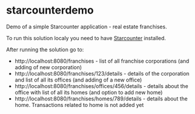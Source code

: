 # starcounterdemo
Demo of a simple Starcounter application - real estate franchises.


To run this solution localy you need to have [Starcounter](https://starcounter.com/) installed.

After running the solution go to:
- http://localhost:8080/franchises - list of all franchise corporations (and adding of new corporation)
- http://localhost:8080/franchises/123/details - details of the corporation and list of all its offices (and adding of a new office)
- http://localhost:8080/franchises/offices/456/details - details about the office with list of all its homes (and option to add new home)
- http://localhost:8080/franchises/homes/789/details - details about the home. Transactions related to home is not added yet
